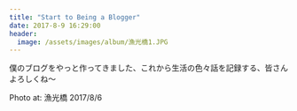 ```yaml
---
title: "Start to Being a Blogger"
date: 2017-8-9 16:29:00
header:
  image: /assets/images/album/漁光橋1.JPG
---
```


僕のブログをやっと作ってきました、これから生活の色々話を記録する、皆さんよろしくね～

Photo at: 漁光橋 2017/8/6
